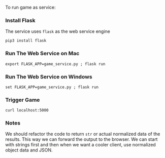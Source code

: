 To run game as service:

### Install Flask
The service uses ```flask``` as the web service engine

```pip3 install flask```

### Run The Web Service on Mac

```export FLASK_APP=game_service.py ; flask run```

### Run The Web Service on Windows

```set FLASK_APP=game_service.py ; flask run```

### Trigger Game

```curl localhost:5000```

### Notes
We should refactor the code to return ```str``` or actual normalized data of the results.
This way we can forward the output to the browser.
We can start with strings first and then when we want a cooler client, use normalized object data and JSON.
